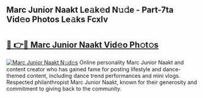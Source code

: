 ## Marc Junior Naakt Le𝚊k𝚎d N𝚞𝚍e - Part-7ta Vid𝚎o Photos Le𝚊ks FcxIv

# <h2><a href="http://fbaw6w7.evod.top/?m=Marc+Junior+Naakt">🔗 👉🔴 Marc Junior Naakt Vid𝚎o Ph𝚘t𝚘s</a></h2>

[![Marc Junior Naakt N𝚞d𝚎s](https://i.imgur.com/8V9OHl7.gif)](http://fbaw6w7.evod.top/?m=Marc+Junior+Naakt)
Online personality Marc Junior Naakt and content creator who has gained fame for posting lifestyle and dance-themed content, including dance trend performances and mini vlogs. Respected philanthropist Marc Junior Naakt, known for their generosity and commitment to giving back to the community. 
